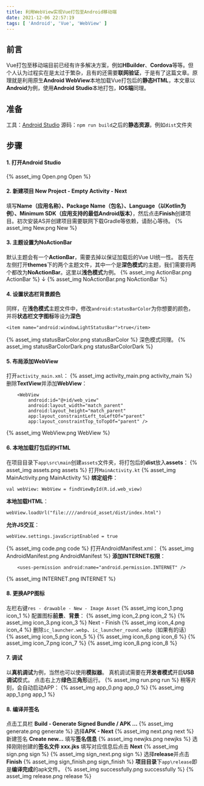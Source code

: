 ```yaml
---
title: 利用WebView实现Vue打包至Android移动端
date: 2021-12-06 22:57:19
tags: [ 'Android', 'Vue', 'WebView' ]
---
```

## 前言
Vue打包至移动端目前已经有许多解决方案，例如**HBuilder**、**Cordova**等等。但个人认为过程实在是太过于繁杂，且有的还需要**联网验证**，于是有了这篇文章。原理就是利用原生**Android WebView**本地加载Vue打包后的**静态HTML**，本文章以**Android**为例，使用**Android Studio**本地打包，**IOS端**同理。

## 准备
工具：[Android Studio](https://developer.android.google.cn/studio/)
源码：`npm run build`之后的**静态资源**，例如`dist`文件夹

## 步骤
#### 1. 打开Android Studio
{% asset_img Open.png Open %}

#### 2. 新建项目 New Project - Empty Activity - Next
填写**Name（应用名称）、Package Name（包名）、Language（以Kotlin为例）、Minimum SDK（应用支持的最低Android版本）**，然后点击**Finish**创建项目。初次安装AS并创建项目需要联网下载Gradle等依赖，请耐心等待。
{% asset_img New.png New %}

#### 3. 主题设置为NoActionBar
默认主题会有一个**ActionBar**，需要去掉以保证加载后的Vue UI统一性。
首先在左侧打开**themes**下的两个主题文件，其中一个是**深色模式**的主题，我们需要将两个都改为**NoActionBar**。这里以**浅色模式**为例。
{% asset_img ActionBar.png ActionBar %}
↓
{% asset_img NoActionBar.png NoActionBar %}

#### 4. 设置状态栏背景颜色
同样，在**浅色模式**主题文件中，修改`android:statusBarColor`为你想要的颜色，并将**状态栏文字图标**等设为**深色**
```
<item name="android:windowLightStatusBar">true</item>
```
{% asset_img statusBarColor.png statusBarColor %}
深色模式同理。
{% asset_img statusBarColorDark.png statusBarColorDark %}

#### 5. 布局添加WebView
打开`activity_main.xml`：
{% asset_img activity_main.png activity_main %}
删除**TextView**并添加**WebView**：
```
    <WebView
        android:id="@+id/web_view"
        android:layout_width="match_parent"
        android:layout_height="match_parent"
        app:layout_constraintLeft_toLeftOf="parent"
        app:layout_constraintTop_toTopOf="parent" />
```
{% asset_img WebView.png WebView %}

#### 6. 本地加载打包后的HTML
在项目目录下`app\src\main`创建`assets`文件夹，将打包后的**dist**放入**assets**：
{% asset_img assets.png assets %}
打开`MainActivity.kt`
{% asset_img MainActivity.png MainActivity %}
**绑定组件**：
```
val webView: WebView = findViewById(R.id.web_view)
```
**本地加载HTML**：
```
webView.loadUrl("file:////android_asset/dist/index.html")
```
**允许JS交互**：
```
webView.settings.javaScriptEnabled = true
```
{% asset_img code.png code %}
打开AndroidManifest.xml：
{% asset_img AndroidManifest.png AndroidManifest %}
**添加INTERNET权限**：
```
    <uses-permission android:name="android.permission.INTERNET" />
```
{% asset_img INTERNET.png INTERNET %}

#### 8. 更换APP图标
左栏右键`res - drawable - New - Image Asset`
{% asset_img icon_1.png icon_1 %}
配置图标**前景**、**背景**：
{% asset_img icon_2.png icon_2 %}
{% asset_img icon_3.png icon_3 %}
Next - Finish
{% asset_img icon_4.png icon_4 %}
删除`ic_launcher.webp`、`ic_launcher_round.webp`（如果有的话）
{% asset_img icon_5.png icon_5 %}
{% asset_img icon_6.png icon_6 %}
{% asset_img icon_7.png icon_7 %}
{% asset_img icon_8.png icon_8 %}

#### 7. 调试
以**真机调试**为例，当然也可以使用**模拟器**。
真机调试需要在**开发者模式**开启**USB调试**模式。
点击右上方**绿色三角形**运行。
{% asset_img run.png run %}
稍等片刻，会自动启动APP：
{% asset_img app_0.png app_0 %}
{% asset_img app_1.png app_1 %}

#### 8. 编译并签名
点击工具栏 **Build - Generate Signed Bundle / APK ...**
{% asset_img generate.png generate %}
选择**APK - Next**
{% asset_img next.png next %}
新建签名 **Create new...** 填写**签名信息**
{% asset_img newjks.png newjks %}
选择刚刚创建的**签名文件 xxx.jks** 填写对应信息后点击 **Next**
{% asset_img sign.png sign %}
{% asset_img sign_next.png sign %}
选择**release**并点击**Finish**
{% asset_img sign_finish.png sign_finish %}
**项目目录**下`app\release`即是**编译完成**的apk文件。
{% asset_img successfully.png successfully %}
{% asset_img release.png release %}